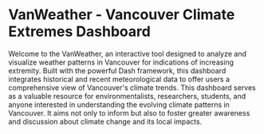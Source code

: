 # VanWeather - Vancouver Climate Extremes Dashboard

Welcome to the VanWeather, an interactive tool designed to analyze and visualize weather patterns in Vancouver for indications of increasing extremity. Built with the powerful Dash framework, this dashboard integrates historical and recent meteorological data to offer users a comprehensive view of Vancouver's climate trends. This dashboard serves as a valuable resource for environmentalists, researchers, students, and anyone interested in understanding the evolving climate patterns in Vancouver. It aims not only to inform but also to foster greater awareness and discussion about climate change and its local impacts.